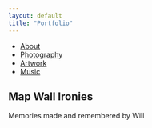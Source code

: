 ```yaml
---
layout: default
title: "Portfolio"
---
```


<section class="navbar">
  <ul class="nav-links">
    <li><a href="#about">About</a></li>
    <li><a href="#photography">Photography</a></li>
    <li><a href="#artwork">Artwork</a></li>
    <li><a href="#music">Music</a></li>
  </ul>
</section>

<section class="hero">
  <div class="hero-text">
    <h1>Map Wall Ironies</h1>
    <p>Memories made and remembered by Will</p>
  </div>
</section>
